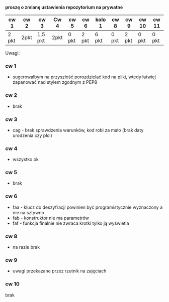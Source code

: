 **proszę o zmianę ustawienia repozytorium na prywatne**

| cw 1 | cw 2 | cw 3| Cw 4| cw 5| cw 6| kolo 1| cw 8 | cw 9 | cw 10| cw 11|
|---|---|---|---|---|---|---|---|---|---|---|
|2 pkt|2pkt|1,5 pkt| 2pkt| 0 pkt | 2 pkt | 6 pkt | 0 pkt | 2 pkt | 0 pkt | 0 pkt |

Uwagi:

### cw 1

* sugerowałbym na przyszłość porozdzielać kod na pliki, wtedy łatwiej zapanować nad stylem zgodnym z PEP8

### cw 2

* brak

### cw 3

* cag - brak sprawdzenia warunków, kod robi za mało (brak daty urodzenia czy płci)

### cw 4

* wszystko ok

### cw 5

* brak

### cw 6
 
* faa - klucz do deszyfracji powinien być programistycznie wyznaczony a nie na sztywno
* fab - konstruktor nie ma parametrów
* faf - funkcja finalnie nie zwraca krotki tylko ją wyświetla

### cw 8

* na razie brak

### cw 9

* uwagi przekazane przez rzutnik na zajęciach

### cw 10

brak
